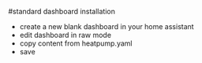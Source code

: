#standard dashboard installation
- create a new blank dashboard in your home assistant
- edit dashboard in raw mode
- copy content from heatpump.yaml
- save
